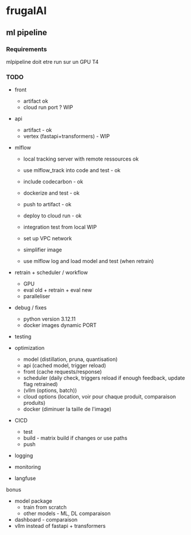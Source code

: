 # frugalAI

## ml pipeline
### Requirements
mlpipeline doit etre run sur un GPU T4

### TODO
-  front 
    - artifact ok 
    - cloud run port ? WIP
- api 
    - artifact - ok
    - vertex (fastapi+transformers) - WIP

- mlflow
    - local tracking server with remote ressources ok
    - use mlflow_track into code and test - ok
    - include codecarbon - ok
    - dockerize and test - ok
    - push to artifact - ok
    - deploy to cloud run - ok
    - integration test from local WIP
    - set up VPC network

    - simplifier image
    - use mlflow log and load model and test (when retrain)

- retrain + scheduler / workflow
    - GPU
    - eval old + retrain + eval new
    - paralleliser

- debug / fixes
    - python version 3.12.11
    - docker images dynamic PORT

- testing

- optimization 
    - model (distillation, pruna, quantisation)
    - api (cached model, trigger reload)
    - front (cache requests/response)
    - scheduler (daily check, triggers reload if enough feedback, update flag retrained)
    - (vllm (options, batch))
    - cloud options (location, voir pour chaque produit, comparaison produits)
    - docker (diminuer la taille de l'image)

- CICD
    - test
    - build - matrix build if changes or use paths
    - push
- logging
- monitoring
- langfuse

bonus
- model package
    - train from scratch
    - other models - ML, DL comparaison
- dashboard - comparaison
- vllm instead of fastapi + transformers
